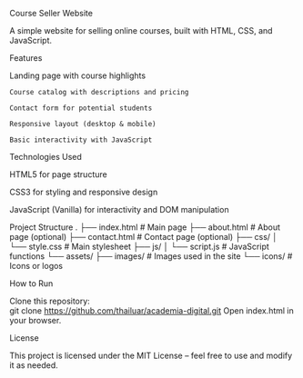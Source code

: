 Course Seller Website

  A simple website for selling online courses, built with HTML, CSS, and JavaScript.

Features

  Landing page with course highlights

    Course catalog with descriptions and pricing

    Contact form for potential students

    Responsive layout (desktop & mobile)

    Basic interactivity with JavaScript

Technologies Used

  HTML5 for page structure

  CSS3 for styling and responsive design

  JavaScript (Vanilla) for interactivity and DOM manipulation

Project Structure
  .
  ├── index.html        # Main page
  ├── about.html        # About page (optional)
  ├── contact.html      # Contact page (optional)
  ├── css/
  │   └── style.css     # Main stylesheet
  ├── js/
  │   └── script.js     # JavaScript functions
  └── assets/
      ├── images/       # Images used in the site
      └── icons/        # Icons or logos

How to Run

  Clone this repository:  
    git clone https://github.com/thailuar/academia-digital.git
  Open index.html in your browser.

License

  This project is licensed under the MIT License – feel free to use and modify it as needed.
